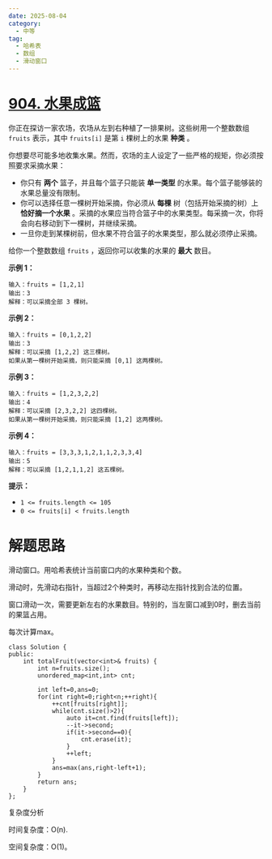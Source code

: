 ```yaml
---
date: 2025-08-04
category:
  - 中等
tag:
  - 哈希表
  - 数组
  - 滑动窗口
---
```


# [904. 水果成篮](https://leetcode.cn/problems/fruit-into-baskets/)

你正在探访一家农场，农场从左到右种植了一排果树。这些树用一个整数数组 `fruits` 表示，其中 `fruits[i]` 是第 `i` 棵树上的水果 **种类** 。

你想要尽可能多地收集水果。然而，农场的主人设定了一些严格的规矩，你必须按照要求采摘水果：

- 你只有 **两个** 篮子，并且每个篮子只能装 **单一类型** 的水果。每个篮子能够装的水果总量没有限制。
- 你可以选择任意一棵树开始采摘，你必须从 **每棵** 树（包括开始采摘的树）上 **恰好摘一个水果** 。采摘的水果应当符合篮子中的水果类型。每采摘一次，你将会向右移动到下一棵树，并继续采摘。
- 一旦你走到某棵树前，但水果不符合篮子的水果类型，那么就必须停止采摘。

给你一个整数数组 `fruits` ，返回你可以收集的水果的 **最大** 数目。

 

**示例 1：**

```
输入：fruits = [1,2,1]
输出：3
解释：可以采摘全部 3 棵树。
```

**示例 2：**

```
输入：fruits = [0,1,2,2]
输出：3
解释：可以采摘 [1,2,2] 这三棵树。
如果从第一棵树开始采摘，则只能采摘 [0,1] 这两棵树。
```

**示例 3：**

```
输入：fruits = [1,2,3,2,2]
输出：4
解释：可以采摘 [2,3,2,2] 这四棵树。
如果从第一棵树开始采摘，则只能采摘 [1,2] 这两棵树。
```

**示例 4：**

```
输入：fruits = [3,3,3,1,2,1,1,2,3,3,4]
输出：5
解释：可以采摘 [1,2,1,1,2] 这五棵树。
```

 

**提示：**

- `1 <= fruits.length <= 105`
- `0 <= fruits[i] < fruits.length`

# 解题思路

滑动窗口。用哈希表统计当前窗口内的水果种类和个数。

滑动时，先滑动右指针，当超过2个种类时，再移动左指针找到合法的位置。

窗口滑动一次，需要更新左右的水果数目。特别的，当左窗口减到0时，删去当前的果篮占用。

每次计算max。

```
class Solution {
public:
    int totalFruit(vector<int>& fruits) {
        int n=fruits.size();
        unordered_map<int,int> cnt;

        int left=0,ans=0;
        for(int right=0;right<n;++right){
            ++cnt[fruits[right]];
            while(cnt.size()>2){
                auto it=cnt.find(fruits[left]);
                --it->second;
                if(it->second==0){
                    cnt.erase(it);
                }
                ++left;
            }
            ans=max(ans,right-left+1);
        }
        return ans;
    }
};
```



复杂度分析

时间复杂度：O(n).

空间复杂度：O(1)。
